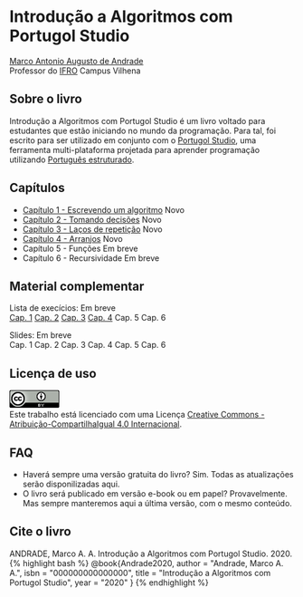 # Introdução a Algoritmos com Portugol Studio

[Marco Antonio Augusto de Andrade](https://marcoandra.de)  
Professor do [IFRO](https://www.ifro.edu.br) Campus Vilhena

## Sobre o livro
Introdução a Algoritmos com Portugol Studio é um livro voltado para estudantes que estão iniciando no mundo da programação. Para tal, foi escrito para ser utilizado em conjunto com o [Portugol Studio](http://lite.acad.univali.br/portugol/), uma ferramenta multi-plataforma projetada para aprender programação utilizando [Português estruturado](https://pt.wikipedia.org/wiki/Portugol).

## Capítulos
* [Capítulo 1 - Escrevendo um algoritmo](cap1.html) <span class="badge badge-warning">Novo</span>
* [Capítulo 2 - Tomando decisões](cap2.html) <span class="badge badge-warning">Novo</span>
* [Capítulo 3 - Laços de repetição](cap3.html) <span class="badge badge-warning">Novo</span>
* [Capítulo 4 - Arranjos](cap4.html) <span class="badge badge-warning">Novo</span>
* Capítulo 5 - Funções <span class="badge badge-info">Em breve</span>
* Capítulo 6 - Recursividade <span class="badge badge-info">Em breve</span>

## Material complementar
Lista de execícios: <span class="badge badge-info">Em breve</span>  
[Cap. 1](cap1-exercicios.html) [Cap. 2](cap2-exercicios.html) [Cap. 3](cap3-exercicios.html) [Cap. 4](cap4-exercicios.html) Cap. 5 Cap. 6

Slides: <span class="badge badge-info">Em breve</span>  
Cap. 1 Cap. 2 Cap. 3 Cap. 4 Cap. 5 Cap. 6

## Licença de uso
<a rel="license" href="http://creativecommons.org/licenses/by-sa/4.0/"><img alt="Licença Creative Commons" style="border-width:0" src="assets/images/cc.png" /></a><br />Este trabalho está licenciado com uma Licença <a rel="license" href="http://creativecommons.org/licenses/by-sa/4.0/">Creative Commons - Atribuição-CompartilhaIgual 4.0 Internacional</a>.

## FAQ
* Haverá sempre uma versão gratuita do livro? Sim. Todas as atualizações serão disponilizadas aqui.
* O livro será publicado em versão e-book ou em papel? Provavelmente. Mas sempre manteremos aqui a última versão, com o mesmo conteúdo.

## Cite o livro
ANDRADE, Marco A. A. Introdução a Algoritmos com Portugol Studio. 2020.  
{% highlight bash %}
@book{Andrade2020,
author = "Andrade, Marco A. A.",
isbn = "000000000000000",
title = "Introdução a Algoritmos com Portugol Studio",
year = "2020"
}
{% endhighlight %}
